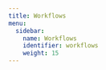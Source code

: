 ```yaml
---
title: Workflows
menu:
  sidebar:
    name: Workflows
    identifier: workflows
    weight: 15
---  
```


